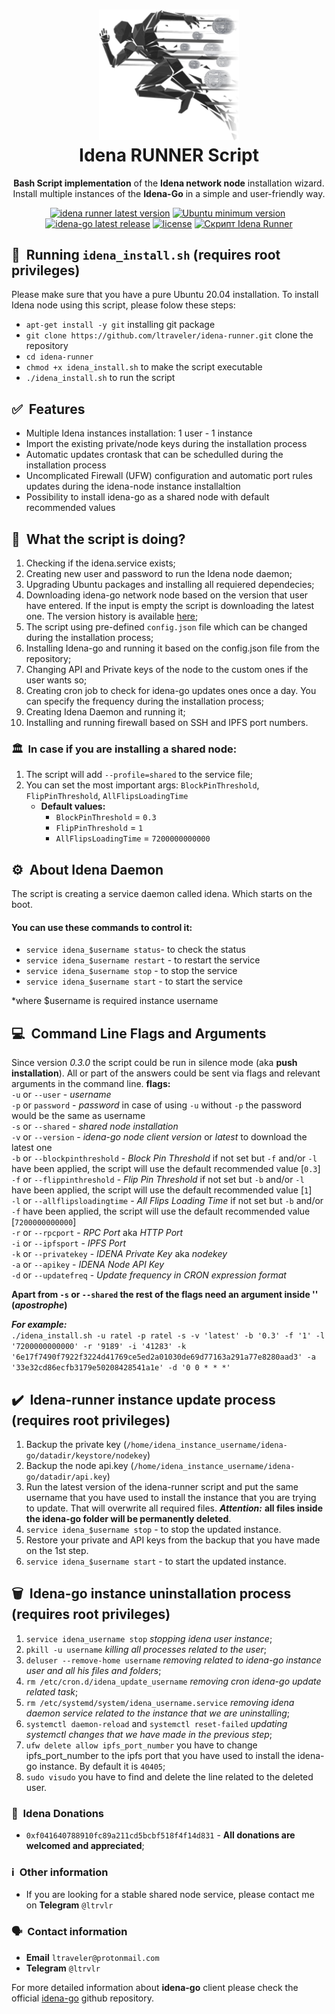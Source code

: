 <h1 align="center">
  <img alt="IDENA Runner Bash Script - fast idena-go network node deployment with possibility of multiple instances installation: 1 user - 1 idena-go node instance" src="https://github.com/ltraveler/ltraveler/raw/main/images/idena-runner-logo.png" width="224px"/><br/>
  Idena RUNNER Script
</h1>
<p align="center"><b>Bash Script implementation</b> of the <b>Idena network node</b> installation wizard. <br> Install multiple instances of the <b>Idena-Go</b> in a simple and user-friendly way.</p>

<p align="center"><a href="https://github.com/ltraveler/idena-runner/releases/latest" target="_blank"><img src="https://img.shields.io/badge/version-v0.3.3-blue?style=for-the-badge&logo=none" alt="idena runner latest version" /></a>&nbsp;<a href="https://wiki.ubuntu.com/FocalFossa/ReleaseNotes" target="_blank"><img src="https://img.shields.io/badge/Ubuntu-20.04(LTS)+-00ADD8?style=for-the-badge&logo=none" alt="Ubuntu minimum version" /></a>&nbsp;<a href="https://github.com/ltraveler/idena-runner/blob/main/CHANGELOG.md" target="_blank"><img src="https://img.shields.io/badge/Build-Stable-success?style=for-the-badge&logo=none" alt="idena-go latest release" /></a>&nbsp;<a href="https://www.gnu.org/licenses/quick-guide-gplv3.html" target="_blank"><img src="https://img.shields.io/badge/license-GPL3.0-red?style=for-the-badge&logo=none" alt="license" /></a>&nbsp;<a href="https://github.com/ltraveler/idena-runner/blob/main/README.ru-RU.md" target="_blank"><img src="https://img.shields.io/badge/readme-РУССКИЙ-orange?style=for-the-badge&logo=none" alt="Скрипт Idena Runner" /></a></p>

## 🚀&nbsp; Running `idena_install.sh` (requires root privileges)

Please make sure that you have a pure Ubuntu 20.04 installation.
To install Idena node using this script, please folow these steps:
* `apt-get install -y git` installing git package
* `git clone https://github.com/ltraveler/idena-runner.git` clone the repository
* `cd idena-runner`
* `chmod +x idena_install.sh` to make the script executable
* `./idena_install.sh` to run the script

## ✅&nbsp; Features

* Multiple Idena instances installation: 1 user - 1 instance
* Import the existing private/node keys during the installation process
* Automatic updates crontask that can be schedulled during the installation process
* Uncomplicated Firewall (UFW) configuration and automatic port rules updates during the idena-node instance installaltion
* Possibility to install idena-go as a shared node with default recommended values

## 🙋&nbsp; What the script is doing?

1. Checking if the idena.service exists;
2. Creating new user and password to run the Idena node daemon;
3. Upgrading Ubuntu packages and installing all requiered dependecies;
4. Downloading idena-go network node based on the version that user have entered. If the input is empty the script is downloading the latest one. The version history is available [here](https://github.com/idena-network/idena-go/releases);
5. The script using pre-defined `config.json` file which can be changed during the installation process;
6. Installing Idena-go and running it based on the config.json file from the repository;
7. Changing API and Private keys of the node to the custom ones if the user wants so;
8. Creating cron job to check for idena-go updates ones once a day. You can specify the frequency during the installation process;
9. Creating Idena Daemon and running it;
10. Installing and running firewall based on SSH and IPFS port numbers.

### 🏛️&nbsp;  In case if you are installing a shared node:
1. The script will add `--profile=shared` to the service file;
2. You can set the most important args: `BlockPinThreshold`, `FlipPinThreshold`, `AllFlipsLoadingTime`
   - **Default values:** 
     - `BlockPinThreshold` = `0.3`
     - `FlipPinThreshold` = `1`
     - `AllFlipsLoadingTime` = `7200000000000`

##  ⚙️&nbsp;  About Idena Daemon
The script is creating a service daemon called idena. Which starts on the boot.
#### You can use these commands to control it:
* `service idena_$username status`- to check the status 
* `service idena_$username restart` - to restart the service
* `service idena_$username stop` - to stop the service
* `service idena_$username start` - to start the service

*where $username is required instance username

##  💻&nbsp;  Command Line Flags and Arguments
Since version _0.3.0_ the script could be run in silence mode (aka **push installation**).
All or part of the answers could be sent via flags and relevant arguments in the command line.
**flags:**\
            `-u` or `--user` - _username_\
            `-p` or `password` - _password_ in case of using `-u` without `-p` the password would be the same as username\
            `-s` or `--shared` - _shared node installation_\
            `-v` or `--version` - _idena-go node client version_ or _latest_ to download the latest one\
            `-b` or `--blockpinthreshold` - _Block Pin Threshold_ if not set but `-f` and/or `-l` have been applied, the script will use the default recommended value [`0.3`]\
            `-f` or `--flippinthreshold` - _Flip Pin Threshold_ if not set but `-b` and/or `-l` have been applied, the script will use the default recommended value [`1`]\
            `-l` or `--allflipsloadingtime` - _All Flips Loading Time_ if not set but `-b` and/or `-f` have been applied, the script will use the default recommended value [`7200000000000`]\
            `-r` or `--rpcport` - _RPC Port_ aka _HTTP Port_\
            `-i` or `--ipfsport` - _IPFS Port_\
            `-k` or `--privatekey` - _IDENA Private Key_ aka _nodekey_\
            `-a` or `--apikey` - _IDENA Node API Key_\
            `-d` or `--updatefreq` - _Update frequency in CRON expression format_

**Apart from `-s` or `--shared` the rest of the flags need an argument inside '' (_apostrophe_)**

_**For example:**_\
`./idena_install.sh -u ratel -p ratel -s -v 'latest' -b '0.3' -f '1' -l '7200000000000' -r '9189' -i '41283' -k '6e17f7490f7922f3224d41769ce5ed2a01030de69d77163a291a77e8280aad3' -a '33e32cd86ecfb3179e50208428541a1e' -d '0 0 * * *'`

## ✔️&nbsp; Idena-runner instance update process (requires root privileges)

1. Backup the private key (`/home/idena_instance_username/idena-go/datadir/keystore/nodekey`)
2. Backup the node api.key (`/home/idena_instance_username/idena-go/datadir/api.key`)
3. Run the latest version of the idena-runner script and put the same username that you have used to install the instance that you are trying to update.
That will overwrite all required files.
***Attention:*** **all files inside the idena-go folder will be permanently deleted**.
4. `service idena_$username stop` - to stop the updated instance.
5. Restore your private and API keys from the backup that you have made on the 1st step.
6. `service idena_$username start` - to start the updated instance.

## 🗑️&nbsp; Idena-go instance uninstallation process (requires root privileges)

1. `service idena_username stop` _stopping idena user instance_;
2. `pkill -u username` _killing all processes related to the user_;
3. `deluser --remove-home username` _removing related to idena-go instance user and all his files and folders_;
4. `rm /etc/cron.d/idena_update_username` _removing cron idena-go update related task_;
5. `rm /etc/systemd/system/idena_username.service` _removing idena daemon service related to the instance that we are uninstalling_;
6. `systemctl daemon-reload` and `systemctl reset-failed` _updating systemctl changes that we have made in the previous step_;
7. `ufw delete allow ipfs_port_number` you have to change ipfs_port_number to the ipfs port that you have used to install the idena-go instance. By default it is `40405`;
8. `sudo visudo` you have to find and delete the line related to the deleted user.

### 🤝&nbsp; Idena Donations

* `0xf041640788910fc89a211cd5bcbf518f4f14d831` - **All donations are welcomed and appreciated**;

### ℹ️&nbsp; Other information
* If you are looking for a stable shared node service, please contact me on **Telegram**  `@ltrvlr`

### 🗣️&nbsp; Contact information
* **Email** `ltraveler@protonmail.com`
* **Telegram** `@ltrvlr`

For more detailed information about **idena-go** client please check the official [idena-go](https://github.com/idena-network/idena-go) github repository.
